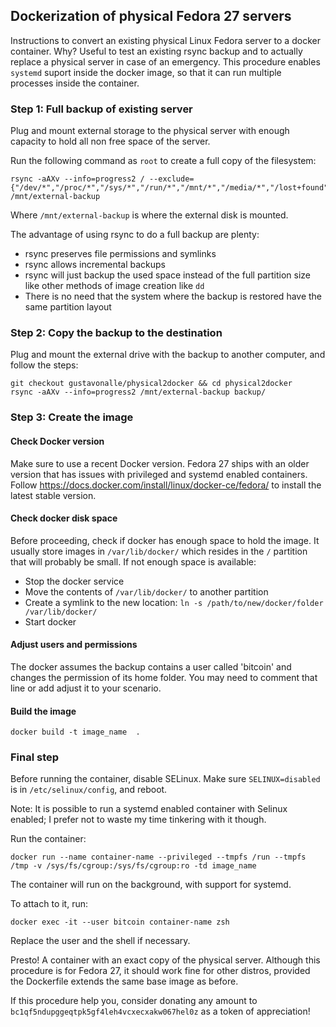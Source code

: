 ## Dockerization of physical Fedora 27 servers 

Instructions to convert an existing physical Linux Fedora server to a docker container. Why? 
Useful to test an existing rsync backup and to actually replace a physical server in case 
of an emergency. This procedure enables ```systemd``` suport inside the docker image, so that
it can run multiple processes inside the container.

### Step 1: Full backup of existing server

Plug and mount external storage to the physical server with enough capacity to hold all non free space of the server.

Run the following command as ```root``` to create a full copy of the filesystem:

```
rsync -aAXv --info=progress2 / --exclude={"/dev/*","/proc/*","/sys/*","/run/*","/mnt/*","/media/*","/lost+found"} /mnt/external-backup
```

Where ```/mnt/external-backup``` is where the external disk is mounted.

The advantage of using rsync to do a full backup are plenty: 
* rsync preserves file permissions and symlinks
* rsync allows incremental backups
* rsync will just backup the used space instead of the full partition size like other methods of image creation like ```dd```
* There is no need that the system where the backup is restored have the same partition layout

### Step 2: Copy the backup to the destination

Plug and mount the external drive with the backup to another computer, and follow the steps:

```
git checkout gustavonalle/physical2docker && cd physical2docker
rsync -aAXv --info=progress2 /mnt/external-backup backup/
```

### Step 3: Create the image 

#### Check Docker version

Make sure to use a recent Docker version. Fedora 27 ships with an older version that has issues with privileged and systemd enabled
containers. Follow https://docs.docker.com/install/linux/docker-ce/fedora/ to install the latest stable version.

#### Check docker disk space 

Before proceeding, check if docker has enough space to hold the image. It usually store images in ```/var/lib/docker/``` which 
resides in the ```/``` partition that will probably be small. If not enough space is available:

* Stop the docker service
* Move the contents of ```/var/lib/docker/``` to another partition
* Create a symlink to the new location: ```ln -s /path/to/new/docker/folder /var/lib/docker/```
* Start docker

#### Adjust users and permissions

The docker assumes the backup contains a user called 'bitcoin' and changes the permission 
of its home folder. You may need to comment that line or add adjust it to your scenario.

#### Build the image


```
docker build -t image_name  .
```

### Final step 

Before running the container, disable SELinux. Make sure ```SELINUX=disabled``` is in ```/etc/selinux/config```, and reboot.

Note: It is possible to run a systemd enabled container with Selinux enabled; I prefer not to waste my time tinkering with it though.


Run the container:

```
docker run --name container-name --privileged --tmpfs /run --tmpfs /tmp -v /sys/fs/cgroup:/sys/fs/cgroup:ro -td image_name
```

The container will run on the background, with support for systemd.

To attach to it, run:

```
docker exec -it --user bitcoin container-name zsh
```

Replace the user and the shell if necessary.



Presto! A container with an exact copy of the physical server. Although this procedure is for Fedora 27, it should work fine for 
other distros, provided the Dockerfile extends the same base image as before.

If this procedure help you, consider donating any amount to ```bc1qf5ndupggeqtpk5gf4leh4vcxecxakw067hel0z``` as a token of appreciation!

